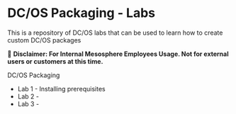 # DC/OS Packaging - Labs

This is a repository of DC/OS labs that can be used to learn how to create custom DC/OS packages

&#x1F4D9; **Disclaimer: For Internal Mesosphere Employees Usage. Not for external users or customers at this time.**

DC/OS Packaging
- Lab 1 - Installing prerequisites
- Lab 2 - 
- Lab 3 - 
